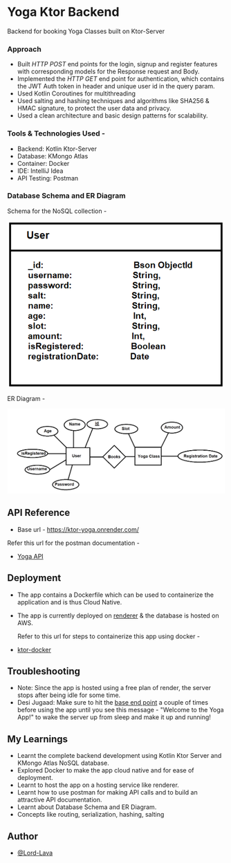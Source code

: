 
# Yoga Ktor Backend

Backend for booking Yoga Classes built on Ktor-Server

### Approach
- Built *HTTP POST* end points for the login, signup and register features with corresponding models for the Response request and Body.
- Implemented the *HTTP GET* end point for authentication, which contains the JWT Auth token in header and unique user id in the query param.
- Used Kotlin Coroutines for multithreading
- Used salting and hashing techniques and algorithms like SHA256 & HMAC signature, to protect the user data and privacy.
- Used a clean architecture and basic design patterns for scalability.

### Tools & Technologies Used -
- Backend: Kotlin Ktor-Server
- Database: KMongo Atlas
- Container: Docker
- IDE: IntelliJ Idea
- API Testing: Postman

### Database Schema and ER Diagram

Schema for the NoSQL collection -

![db-schema](/src/main/resources/images/db-schema.png?raw=true)

ER Diagram -

![er-diagram](/src/main/resources/images/er-diagram.png?raw=true)

## API Reference

- Base url - https://ktor-yoga.onrender.com/

Refer this url for the postman documentation -

- [Yoga API](https://documenter.getpostman.com/view/19052498/2s8YzTViRd)



## Deployment

- The app contains a Dockerfile which can be used to containerize the application and is thus Cloud Native.
- The app is currently deployed on [renderer](https://render.com/) & the database is hosted on AWS.


  Refer to this url for steps to containerize this app using docker -
- [ktor-docker](https://ktor.io/docs/docker.html)



## Troubleshooting

- Note: Since the app is hosted using a free plan of render, the server stops after being idle for some time.
- Desi Jugaad: Make sure to hit the [base end point](https://ktor-yoga.onrender.com/) a couple of times before using the app until you see this message - "Welcome to the Yoga App!" to wake the server up from sleep and make it up and running!
## My Learnings

- Learnt the complete backend development using Kotlin Ktor Server and KMongo Atlas NoSQL database.
- Explored Docker to make the app cloud native and for ease of deployment.
- Learnt to host the app on a hosting service like renderer.
- Learnt how to use postman for making API calls and to build an attractive API documentation.
- Learnt about Database Schema and ER Diagram.
- Concepts like routing, serialization, hashing, salting

## Author

- [@Lord-Lava](https://github.com/Lord-Lava/)